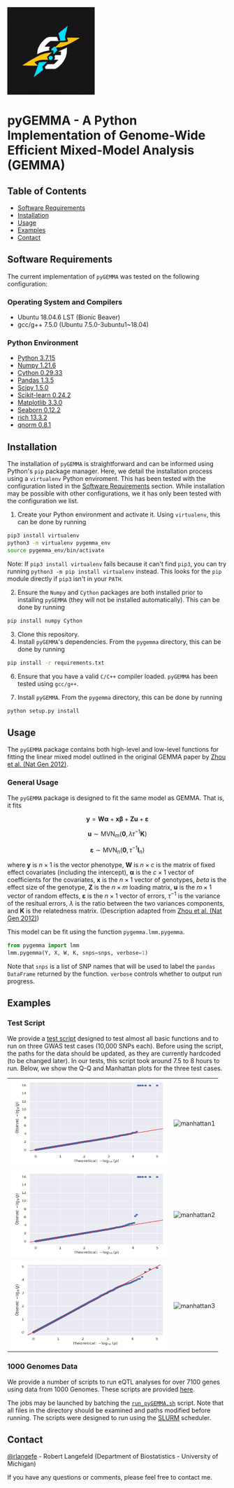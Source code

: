 <img src="./graphics/tests/pyGEMMA_logo.png" alt="logo" width = 200px height = 200px >

# pyGEMMA - A Python Implementation of Genome-Wide Efficient Mixed-Model Analysis (GEMMA)

## Table of Contents

- [Software Requirements](#software-requirements)
- [Installation](#installation)
- [Usage](#usage)
- [Examples](#examples)
- [Contact](#contact)

## Software Requirements
The current implementation of `pyGEMMA` was tested on the following configuration:

### Operating System and Compilers
- Ubuntu 18.04.6 LST (Bionic Beaver)
- gcc/g++ 7.5.0 (Ubuntu 7.5.0-3ubuntu1~18.04)

### Python Environment
- [Python 3.7.15](https://www.python.org/)
- [Numpy 1.21.6](https://numpy.org/)
- [Cython 0.29.33](https://cython.org/)
- [Pandas 1.3.5](https://pandas.pydata.org/)
- [Scipy 1.5.0](https://scipy.org/)
- [Scikit-learn 0.24.2](https://scikit-learn.org/stable/)
- [Matplotlib 3.3.0](https://matplotlib.org/)
- [Seaborn 0.12.2](https://seaborn.pydata.org/)
- [rich 13.3.2](https://github.com/Textualize/rich)
- [qnorm 0.8.1](https://github.com/Maarten-vd-Sande/qnorm)

## Installation
The installation of `pyGEMMA` is straightforward and can be informed using Python's `pip` package manager. Here, we detail the installation process using a `virtualenv` Python enviroment. This has been tested with the configuration listed in the [Software Requirements](#software-requirements) section. While installation may be possible with other configurations, we it has only been tested with the configuration we list.

1. Create your Python environment and activate it. Using `virtualenv`, this can be done by running
```bash
pip3 install virtualenv
python3 -m virtualenv pygemma_env
source pygemma_env/bin/activate
```

Note: If `pip3 install virtualenv` fails because it can't find `pip3`, you can try running `python3 -m pip install virtualenv` instead. This looks for the `pip` module directly if `pip3` isn't in your `PATH`. 

2. Ensure the `Numpy` and `Cython` packages are both installed prior to installing `pyGEMMA` (they will not be installed automatically). This can be done by running 
```bash
pip install numpy Cython
```

3. Clone this repository.
4. Install `pyGEMMA`'s dependencies. From the `pygemma` directory, this can be done by running
```bash
pip install -r requirements.txt
```
6. Ensure that you have a valid `C/C++` compiler loaded. `pyGEMMA` has been tested using `gcc/g++`.

7. Install `pyGEMMA`. From the `pygemma` directory, this can be done by running 
```bash
python setup.py install
```



## Usage
The `pyGEMMA` package contains both high-level and low-level functions for fitting the linear mixed model outlined in the original GEMMA paper by [Zhou et al. (Nat Gen 2012)](https://www.nature.com/articles/ng.2310).

### General Usage
The `pyGEMMA` package is designed to fit the same model as GEMMA. That is, it fits

$$
\mathbf{y} = \mathbf{W} \mathbf{\alpha} + \mathbf{x} \mathbf{\beta} + \mathbf{Z} \mathbf{u} + \mathbf{\varepsilon}
$$

$$
\mathbf{u} \sim \mathcal{\text{MVN}}_{m}(\mathbf{0}, \lambda \tau^{-1} \mathbf{K})
$$

$$
\mathbf{\varepsilon} \sim \mathcal{\text{MVN}}_{n} \left(\mathbf{0},\tau^{-1} \mathbf{I}_n \right)
$$

where $\mathbf{y}$  is $n \times 1$ is the vector phenotype, $\mathbf{W}$ is $n \times c$ is the matrix of fixed effect covariates (including the intercept), $\mathbf{\alpha}$ is the $c \times 1$ vector of coefficients for the covariates, $\mathbf{x}$ is the $n \times 1$ vector of genotypes, $beta$ is the effect size of the genotype, $\mathbf{Z}$ is the $n \times m$ loading matrix, $\mathbf{u}$ is the $m \times 1$ vector of random effects, $\mathbf{\varepsilon}$ is the $n \times 1$ vector of errors, $\tau^{-1}$ is the variance of the resitual errors, $\lambda$ is the ratio between the two variances components, and $\mathbf{K}$ is the relatedness matrix. (Description adapted from [Zhou et al. (Nat Gen 2012)](https://www.nature.com/articles/ng.2310))

This model can be fit using the function `pygemma.lmm.pygemma`.
```python
from pygemma import lmm
lmm.pygemma(Y, X, W, K, snps=snps, verbose=1)
```

Note that `snps` is a list of SNP names that will be used to label the `pandas DataFrame` returned by the function. `verbose` controls whether to output run progress.

## Examples

### Test Script
We provide a [test script](`https://github.com/rlangefe/pygemma/blob/main/tests/test_pygemma.py`) designed to test almost all basic functions and to run on three GWAS test cases (10,000 SNPs each). Before using the script, the paths for the data should be updated, as they are currently hardcoded (to be changed later). In our tests, this script took around 7.5 to 8 hours to run. Below, we show the Q-Q and Manhattan plots for the three test cases.

<table>
  <tr>
    <td> <img src="./tests/output/Homework3_Pheno1_wald_qq.png"  alt="qq1" width = 360px height = 200px ></td>
    <td><img src="./graphics/tests/Homework3_Pheno1_wald_manhatten.png" alt="manhattan1" width = 360px height = 200px></td>
   </tr> 
   <tr>
      <td><img src="./tests/output/Homework3_Pheno2_wald_qq.png" alt="qq2" width = 360px height = 200px></td>
      <td><img src="./graphics/tests/Homework3_Pheno2_wald_manhatten.png" alt="manhattan2" width = 360px height = 200px>
  </td>
  </tr>
  <tr>
      <td><img src="./tests/output/Homework3_Pheno3_wald_qq.png" alt="qq3" width = 360px height = 200px></td>
      <td><img src="./graphics/tests/Homework3_Pheno3_wald_manhatten.png" alt="manhattan3" width = 360px height = 200px>
  </td>
  </tr>
</table>

### 1000 Genomes Data
We provide a number of scripts to run eQTL analyses for over 7100 genes using data from 1000 Genomes. These scripts are provided [here](https://github.com/rlangefe/pygemma/tree/main/experiments/1000G).

The jobs may be launched by batching the [`run_pyGEMMA.sh`](https://github.com/rlangefe/pygemma/blob/main/experiments/1000G/run_pyGEMMA.sh) script. Note that all files in the directory should be examined and paths modified before running. The scripts were designed to run using the [SLURM](https://slurm.schedmd.com/) scheduler.

## Contact
[@rlangefe](https://github.com/rlangefe) - Robert Langefeld (Department of Biostatistics - University of Michigan)

If you have any questions or comments, please feel free to contact me.
